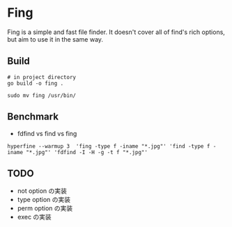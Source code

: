 # Fing

Fing is a simple and fast file finder.
It doesn't cover all of find's rich options, but aim to use it in the same way.

## Build

```shell
# in project directory
go build -o fing .

sudo mv fing /usr/bin/
```

## Benchmark

- fdfind vs find vs fing

```shell
hyperfine --warmup 3  'fing -type f -iname "*.jpg"' 'find -type f -iname "*.jpg"' 'fdfind -I -H -g -t f "*.jpg"'
```

## TODO

- not option の実装
- type option の実装
- perm option の実装
- exec の実装
